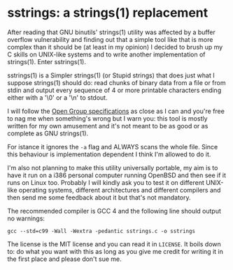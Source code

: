 # sstrings: a strings(1) replacement

After reading that GNU binutils' strings(1) utility was affected by a
buffer overflow vulnerability and finding out that a simple tool like
that is more complex than it should be (at least in my opinion) I
decided to brush up my C skills on UNIX-like systems and to write
another implementation of strings(1). Enter sstrings(1).

sstrings(1) is a Simpler strings(1) (or Stupid strings) that does just
what I suppose strings(1) should do: read chunks of binary data from a
file or from stdin and output every sequence of 4 or more printable
characters ending either with a '\0' or a '\n' to stdout.

I will follow the [Open Group specifications](http://pubs.opengroup.org/onlinepubs/9699919799/utilities/strings.html)
as close as I can and you're free to nag me when something's wrong but I
warn you: this tool is mostly written for my own amusement and it's not
meant to be as good or as complete as GNU strings(1).

For istance it ignores the `-a` flag and ALWAYS scans the whole
file. Since this behaviour is implementation dependent I think I'm
allowed to do it.

I'm also not planning to make this utility universally portable, my aim
is to have it run on a i386 personal computer running OpenBSD and then
see if it runs on Linux too. Probably I will kindly ask you to test it
on different UNIX-like operating systems, different architectures and
different compilers and then send me some feedback about it but that's
not mandatory.

The recommended compiler is GCC 4 and the following line should output
no warnings:

    gcc --std=c99 -Wall -Wextra -pedantic sstrings.c -o sstrings

The license is the MIT license and you can read it in `LICENSE`. It
boils down to: do what you want with this as long as you give me credit
for writing it in the first place and please don't sue me.

